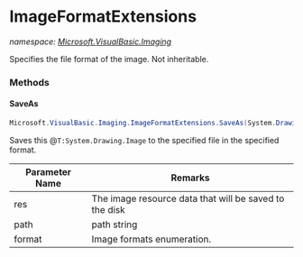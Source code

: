 ﻿# ImageFormatExtensions
_namespace: [Microsoft.VisualBasic.Imaging](./index.md)_

Specifies the file format of the image. Not inheritable.



### Methods

#### SaveAs
```csharp
Microsoft.VisualBasic.Imaging.ImageFormatExtensions.SaveAs(System.Drawing.Image,System.String,Microsoft.VisualBasic.Imaging.ImageFormats)
```
Saves this @``T:System.Drawing.Image`` to the specified file in the specified format.

|Parameter Name|Remarks|
|--------------|-------|
|res|The image resource data that will be saved to the disk|
|path|path string|
|format|Image formats enumeration.|




